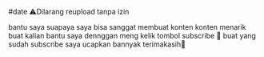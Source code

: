 #date
⚠️Dilarang reupload tanpa izin 

bantu saya suapaya saya bisa sanggat membuat konten konten menarik buat kalian
 bantu saya dennggan meng kelik tombol subscribe 🙂
 buat yang sudah subscribe saya ucapkan bannyak terimakasih🙏
